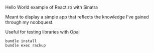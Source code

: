 Hello World example of React.rb with Sinatra

Meant to display a simple app that reflects the knowledge I've gained through my noobquest.

Useful for testing libraries with Opal

    bundle install
    bundle exec rackup